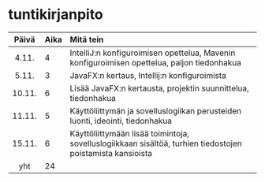 # tuntikirjanpito

| Päivä | Aika | Mitä tein  |
| :----:|:-----| :-----|
| 4.11. | 4    | IntelliJ:n konfiguroimisen opettelua, Mavenin konfiguroimisen opettelua, paljon tiedonhakua |
| 5.11. | 3    | JavaFX:n kertaus, Intellij:n konfiguroimista |
| 10.11.| 6    | Lisää JavaFX:n kertausta, projektin suunnittelua, tiedonhakua |
| 11.11.| 5    | Käyttöliittymän ja sovelluslogiikan perusteiden luonti, ideointi, tiedonhakua |
| 15.11.| 6    | Käyttöliittymään lisää toimintoja, sovelluslogiikkaan sisältöä, turhien tiedostojen poistamista kansioista |
| yht   | 24   | | 

